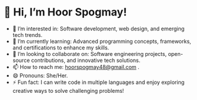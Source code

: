 # 👋 Hi, I’m Hoor Spogmay!

- 👀 I’m interested in: Software development, web design, and emerging tech trends.  
- 🌱 I’m currently learning: Advanced programming concepts, frameworks, and certifications to enhance my skills.  
- 💞️ I’m looking to collaborate on: Software engineering projects, open-source contributions, and innovative tech solutions.  
- 📫 How to reach me: hoorspogmay48@gmail.com .  
- 😄 Pronouns: She/Her.  
- ⚡ Fun fact: I can write code in multiple languages and enjoy exploring creative ways to solve challenging problems!  

<!---
hoorspogmay/hoorspogmay is a ✨ special ✨ repository because its `README.md` (this file) appears on your GitHub profile.
You can click the Preview link to take a look at your changes.
--->
